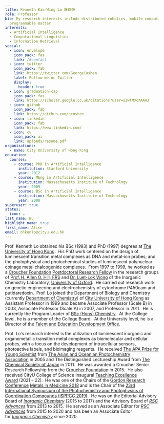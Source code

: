 ```yaml
---
title: Kenneth Kam-Wing Lo 羅錦榮
role: Professor
bio: My research interests include distributed robotics, mobile computing and
  programmable matter.
interests:
  - Artificial Intelligence
  - Computational Linguistics
  - Information Retrieval
social:
  - icon: envelope
    icon_pack: fas
    link: /#contact
  - icon: twitter
    icon_pack: fab
    link: https://twitter.com/GeorgeCushen
    label: Follow me on Twitter
    display:
      header: true
  - icon: graduation-cap
    icon_pack: fas
    link: https://scholar.google.co.uk/citations?user=sIwtMXoAAAAJ
  - icon: github
    icon_pack: fab
    link: https://github.com/gcushen
  - icon: linkedin
    icon_pack: fab
    link: https://www.linkedin.com/
  - icon: cv
    icon_pack: ai
    link: uploads/resume.pdf
organizations:
  - name: City University of Hong Kong
education:
  courses:
    - course: PhD in Artificial Intelligence
      institution: Stanford University
      year: 2012
    - course: MEng in Artificial Intelligence
      institution: Massachusetts Institute of Technology
      year: 2009
    - course: BSc in Artificial Intelligence
      institution: Massachusetts Institute of Technology
      year: 2008
superuser: true
status:
  icon: ☕️
last_name: Wu
highlight_name: true
first_name: Alice
email: bhkenlo@cityu.edu.hk
---
```

<!--StartFragment-->

Prof. Kenneth Lo obtained his BSc (1993) and PhD (1997) degrees at [The University of Hong Kong](https://urldefense.com/v3/__http://www.hku.hk/__;!!KjDnqvtInNPT!jBG-vjhPxO7BcigxrLPaDlC0cfKf4-JQOg9PjotIYXL6mXuTm1_eAjMbn0cqnyh8LPFRyLKWQJsdPxNJgA5B1QJ_EOLa$).  His PhD work centered on the design of luminescent transition metal complexes as DNA and metal-ion probes; and the photophysical and photochemical studies of luminescent polynuclear coinage metal chalcogenide complexes.  From 1997 to 1999, he worked as a [Croucher Foundation](https://urldefense.com/v3/__http://www.croucher.org.hk/__;!!KjDnqvtInNPT!jBG-vjhPxO7BcigxrLPaDlC0cfKf4-JQOg9PjotIYXL6mXuTm1_eAjMbn0cqnyh8LPFRyLKWQJsdPxNJgA5B1bYaswxL$) [Postdoctoral Research Fellow](https://urldefense.com/v3/__http://scholars.croucher.org.hk/scholars/kenneth-kam-wing-lo__;!!KjDnqvtInNPT!jBG-vjhPxO7BcigxrLPaDlC0cfKf4-JQOg9PjotIYXL6mXuTm1_eAjMbn0cqnyh8LPFRyLKWQJsdPxNJgA5B1a-XVuE8$) in the research groups of [Prof. H. Allen O. Hill, FRS](https://urldefense.com/v3/__https://en.wikipedia.org/wiki/Allen_Hill_*28scientist*29__;JSU!!KjDnqvtInNPT!jBG-vjhPxO7BcigxrLPaDlC0cfKf4-JQOg9PjotIYXL6mXuTm1_eAjMbn0cqnyh8LPFRyLKWQJsdPxNJgA5B1ZO_Tiye$) and [Dr. Luet-Lok Wong](https://urldefense.com/v3/__https://www.chem.ox.ac.uk/people/luet-wong__;!!KjDnqvtInNPT!jBG-vjhPxO7BcigxrLPaDlC0cfKf4-JQOg9PjotIYXL6mXuTm1_eAjMbn0cqnyh8LPFRyLKWQJsdPxNJgA5B1WCJzwj-$) of the Inorganic Chemistry Laboratory, [University of Oxford](https://urldefense.com/v3/__http://www.ox.ac.uk/__;!!KjDnqvtInNPT!jBG-vjhPxO7BcigxrLPaDlC0cfKf4-JQOg9PjotIYXL6mXuTm1_eAjMbn0cqnyh8LPFRyLKWQJsdPxNJgA5B1VxVvA_e$).  He carried out research work on genetic engineering and electrochemistry of cytochrome P450cam and putidaredoxin.  Prof. Lo joined the Department of Biology and Chemistry (currently [Department of Chemistry](http://www.cityu.edu.hk/chem/)) of [City University of Hong Kong](http://www.cityu.edu.hk/) as Assistant Professor in 1999 and became Associate Professor (Scale B) in 2003, Associate Professor (Scale A) in 2007, and Professor in 2011.  He is currently the Program Leader of [BSc (Hons) Chemistry](https://urldefense.com/v3/__https://www.jupas.edu.hk/en/programme/cityu/JS1202/__;!!KjDnqvtInNPT!jBG-vjhPxO7BcigxrLPaDlC0cfKf4-JQOg9PjotIYXL6mXuTm1_eAjMbn0cqnyh8LPFRyLKWQJsdPxNJgA5B1dFHj2q-$).  At the College level, he is a member of the College Board.  At the University level, he is a Director of the [Talent and Education Development Office](https://www.cityu.edu.hk/ted/).

Prof. Lo's research interest is the utilization of luminescent inorganic and organometallic transition metal complexes as biomolecular and cellular probes, with a focus on the development of intracellular sensors, photoactive labels, and bioimaging reagents.  He received [The APA Prize for Young Scientist](https://urldefense.com/v3/__http://www.asianphotochem.com/awards/winner2005.html__;!!KjDnqvtInNPT!jBG-vjhPxO7BcigxrLPaDlC0cfKf4-JQOg9PjotIYXL6mXuTm1_eAjMbn0cqnyh8LPFRyLKWQJsdPxNJgA5B1egnJc4i$) from [The Asian and Oceanian Photochemistry Association](https://urldefense.com/v3/__http://www.asianphotochem.com/__;!!KjDnqvtInNPT!jBG-vjhPxO7BcigxrLPaDlC0cfKf4-JQOg9PjotIYXL6mXuTm1_eAjMbn0cqnyh8LPFRyLKWQJsdPxNJgA5B1bAyw9uo$) in 2005 and The Distinguished Lectureship Award from [The Chemical Society of Japan](https://urldefense.com/v3/__http://www.chemistry.or.jp/index-e.html__;!!KjDnqvtInNPT!jBG-vjhPxO7BcigxrLPaDlC0cfKf4-JQOg9PjotIYXL6mXuTm1_eAjMbn0cqnyh8LPFRyLKWQJsdPxNJgA5B1RSFbV_W$) in 2011.  He was awarded a Croucher Senior Research Fellowship from the [Croucher Foundation](https://urldefense.com/v3/__https://www.croucher.org.hk/__;!!KjDnqvtInNPT!jBG-vjhPxO7BcigxrLPaDlC0cfKf4-JQOg9PjotIYXL6mXuTm1_eAjMbn0cqnyh8LPFRyLKWQJsdPxNJgA5B1RP7QSzl$) in 2015.  He also received CityU College of Science Inaugural [Teaching Excellence Award](https://www.cityu.edu.hk/csci/about-us/awards-and-recognitions/teaching-excellence-award-tea) (2021 – 22).  He was one of the Chairs of the [Gordon Research Conference](https://urldefense.com/v3/__http://www.grc.org/home.aspx__;!!KjDnqvtInNPT!jBG-vjhPxO7BcigxrLPaDlC0cfKf4-JQOg9PjotIYXL6mXuTm1_eAjMbn0cqnyh8LPFRyLKWQJsdPxNJgA5B1VmQ1bfP$) [Metals in Medicine 2018](https://urldefense.com/v3/__https://www.grc.org/programs.aspx?id=13082__;!!KjDnqvtInNPT!jBG-vjhPxO7BcigxrLPaDlC0cfKf4-JQOg9PjotIYXL6mXuTm1_eAjMbn0cqnyh8LPFRyLKWQJsdPxNJgA5B1X1WiUzw$) and is the Chair of the [23rd International Symposium of the Photochemistry and Photophysics of Coordination Compounds (ISPPCC 2019)](https://www.cityu.edu.hk/chem/isppcc2019/ "ISPPCC 2019").  He was on the Editorial Advisory Board of *[Inorganic Chemistry](https://urldefense.com/v3/__http://pubs.acs.org/journal/inocaj__;!!KjDnqvtInNPT!jBG-vjhPxO7BcigxrLPaDlC0cfKf4-JQOg9PjotIYXL6mXuTm1_eAjMbn0cqnyh8LPFRyLKWQJsdPxNJgA5B1fn7qUJF$)* (2015 to 2017) and the Advisory Board of *[RSC Advances](https://urldefense.com/v3/__http://pubs.rsc.org/en/journals/journalissues/ra__;!!KjDnqvtInNPT!jBG-vjhPxO7BcigxrLPaDlC0cfKf4-JQOg9PjotIYXL6mXuTm1_eAjMbn0cqnyh8LPFRyLKWQJsdPxNJgA5B1Y0Vbitq$)* from 2013 to 2015.  He served as an Associate Editor for *[RSC Advances](https://urldefense.com/v3/__http://pubs.rsc.org/en/journals/journalissues/ra__;!!KjDnqvtInNPT!jBG-vjhPxO7BcigxrLPaDlC0cfKf4-JQOg9PjotIYXL6mXuTm1_eAjMbn0cqnyh8LPFRyLKWQJsdPxNJgA5B1Y0Vbitq$)* from 2015 to 2020 and has been an Associate Editor for *[Inorganic Chemistry](https://urldefense.com/v3/__http://pubs.acs.org/journal/inocaj__;!!KjDnqvtInNPT!jBG-vjhPxO7BcigxrLPaDlC0cfKf4-JQOg9PjotIYXL6mXuTm1_eAjMbn0cqnyh8LPFRyLKWQJsdPxNJgA5B1fn7qUJF$)* since 2020.

<!--EndFragment-->